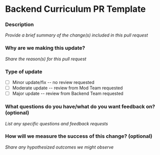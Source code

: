 # Backend Curriculum PR Template

### Description

*Provide a brief summary of the change(s) included in this pull request*

### Why are we making this update?

*Share the reason(s) for this pull request*
  
### Type of update

- [ ] Minor update/fix -- no review requested
- [ ] Moderate update -- review from Mod Team requested
- [ ] Major update -- review from Backend Team requested

### What questions do you have/what do you want feedback on? (optional)

*List any specific questions and feedback requests*

### How will we measure the success of this change? (optional)

*Share any hypothesized outcomes we might observe*
